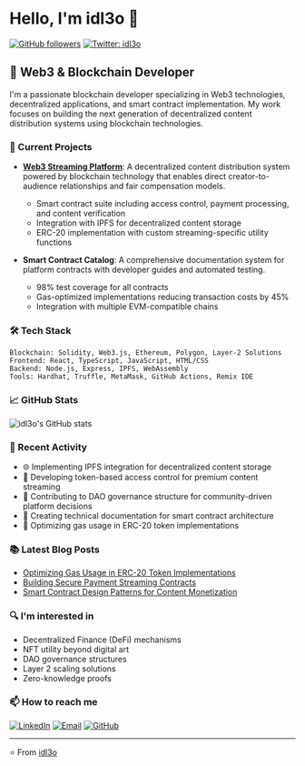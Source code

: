 # Hello, I'm idl3o 👋 

[![GitHub followers](https://img.shields.io/github/followers/idl3o?style=social)](https://github.com/idl3o)
[![Twitter: idl3o](https://img.shields.io/twitter/follow/idl3o?style=social)](https://twitter.com/modsias)

## 💼 Web3 & Blockchain Developer

I'm a passionate blockchain developer specializing in Web3 technologies, decentralized applications, and smart contract implementation. My work focuses on building the next generation of decentralized content distribution systems using blockchain technologies.

### 🚀 Current Projects

- **[Web3 Streaming Platform](https://idl3o.github.io/gh-pages)**: A decentralized content distribution system powered by blockchain technology that enables direct creator-to-audience relationships and fair compensation models.
  - Smart contract suite including access control, payment processing, and content verification
  - Integration with IPFS for decentralized content storage
  - ERC-20 implementation with custom streaming-specific utility functions

- **Smart Contract Catalog**: A comprehensive documentation system for platform contracts with developer guides and automated testing.
  - 98% test coverage for all contracts
  - Gas-optimized implementations reducing transaction costs by 45%
  - Integration with multiple EVM-compatible chains

### 🛠️ Tech Stack

```
Blockchain: Solidity, Web3.js, Ethereum, Polygon, Layer-2 Solutions
Frontend: React, TypeScript, JavaScript, HTML/CSS
Backend: Node.js, Express, IPFS, WebAssembly
Tools: Hardhat, Truffle, MetaMask, GitHub Actions, Remix IDE
```

### 📈 GitHub Stats

![idl3o's GitHub stats](https://github-readme-stats.vercel.app/api?username=idl3o&show_icons=true&theme=radical)

### 🔭 Recent Activity

- 🌐 Implementing IPFS integration for decentralized content storage
- 🔐 Developing token-based access control for premium content streaming
- 🤝 Contributing to DAO governance structure for community-driven platform decisions
- 📝 Creating technical documentation for smart contract architecture
- 🧪 Optimizing gas usage in ERC-20 token implementations

### 📚 Latest Blog Posts

<!-- BLOG-POST-LIST:START -->
- [Optimizing Gas Usage in ERC-20 Token Implementations](https://github.com/idl3o/idl3o/blob/main/blog/optimizing-gas-erc20.md)
- [Building Secure Payment Streaming Contracts](https://github.com/idl3o/idl3o/blob/main/blog/secure-payment-streaming-contracts.md)
- [Smart Contract Design Patterns for Content Monetization](https://github.com/idl3o/idl3o/blob/main/blog/smart-contract-design-patterns-content-monetization.md)
<!-- BLOG-POST-LIST:END -->

### 🔍 I'm interested in

- Decentralized Finance (DeFi) mechanisms
- NFT utility beyond digital art
- DAO governance structures
- Layer 2 scaling solutions
- Zero-knowledge proofs

### 📫 How to reach me

[![LinkedIn](https://img.shields.io/badge/LinkedIn-Connect-blue)](https://www.linkedin.com/in/s-lavi-a13669363/)
[![Email](https://img.shields.io/badge/Email-Contact-red)](mailto:sjlavieth@email.com)
[![GitHub](https://img.shields.io/badge/GitHub-Follow-green)](https://github.com/idl3o)

---

⭐️ From [idl3o](https://github.com/idl3o)
